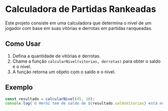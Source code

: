 # Calculadora de Partidas Rankeadas

Este projeto consiste em uma calculadora que determina o nível de um jogador com base em suas vitórias e derrotas em partidas ranqueadas.

## Como Usar

1. Defina a quantidade de vitórias e derrotas.
2. Chame a função `calcularNivel(vitorias, derrotas)` para obter o saldo e o nível.
3. A função retorna um objeto com o saldo e o nível.

## Exemplo

```javascript
const resultado = calcularNivel(45, 10);
console.log(`O Herói tem de saldo de ${resultado.saldoVitorias} está no nível de ${resultado.nivel}`);

